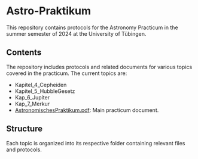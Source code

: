 

# Astro-Praktikum

This repository contains protocols for the Astronomy Practicum in the summer semester of 2024 at the University of Tübingen.

## Contents

The repository includes protocols and related documents for various topics covered in the practicum. The current topics are:

- Kapitel_4_Cepheiden
- Kapitel_5_HubbleGesetz
- Kap_6_Jupiter
- Kap_7_Merkur
- [AstronomischesPraktikum.pdf](AstronomischesPraktikum.pdf): Main practicum document.

## Structure

Each topic is organized into its respective folder containing relevant files and protocols.
